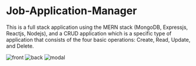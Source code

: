 # Job-Application-Manager
This is a full stack application using the MERN stack (MongoDB, Expressjs, Reactjs, Nodejs), and a CRUD application which is a specific type of application that consists of the four basic operations: Create, Read, Update, and Delete.

![front](https://user-images.githubusercontent.com/98196770/190054418-a4b01af5-1c46-4b49-894e-41f63e171ae1.PNG)
![back](https://user-images.githubusercontent.com/98196770/190054417-eb9d8542-b057-4e53-b300-c44ba007aaf4.PNG)
![modal](https://user-images.githubusercontent.com/98196770/190054416-ffd365ec-9bbb-4f4c-89c6-10bdb2ace046.PNG)
